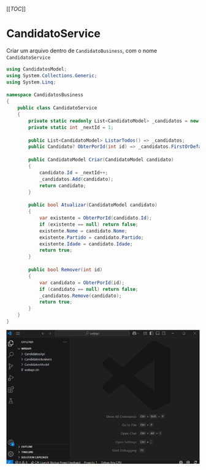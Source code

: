 [[_TOC_]]

# CandidatoService
Criar um arquivo dentro de `CandidatoBusiness`, com o nome `CandidatoService`

```csharp
using CandidatosModel;
using System.Collections.Generic;
using System.Linq;

namespace CandidatosBusiness
{
    public class CandidatoService
    {
        private static readonly List<CandidatoModel> _candidatos = new();
        private static int _nextId = 1;

        public List<CandidatoModel> ListarTodos() => _candidatos;
        public Candidato? ObterPorId(int id) => _candidatos.FirstOrDefault(c => c.Id == id);

        public CandidatoModel Criar(CandidatoModel candidato)
        {
            candidato.Id = _nextId++;
            _candidatos.Add(candidato);
            return candidato;
        }
  
        public bool Atualizar(CandidatoModel candidato)
        {
            var existente = ObterPorId(candidato.Id);
            if (existente == null) return false;
            existente.Nome = candidato.Nome;
            existente.Partido = candidato.Partido;
            existente.Idade = candidato.Idade;
            return true;
        }

        public bool Remover(int id)
        {
            var candidato = ObterPorId(id);
            if (candidato == null) return false;
            _candidatos.Remove(candidato);
            return true;
        }
    }
}
```

![gifanimation.gif](/.attachments/gifanimation-eee76a26-6253-4bd8-ae91-d833694e56ca.gif)